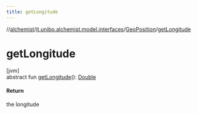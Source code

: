 ```yaml
---
title: getLongitude
---
```

//[alchemist](../../../index.html)/[it.unibo.alchemist.model.interfaces](../index.html)/[GeoPosition](index.html)/[getLongitude](get-longitude.html)



# getLongitude



[jvm]\
abstract fun [getLongitude](get-longitude.html)(): [Double](https://kotlinlang.org/api/latest/jvm/stdlib/kotlin/-double/index.html)



#### Return



the longitude




